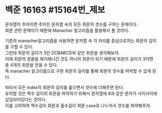 # 백준 16163 #15164번_제보
문자열이 주어지면 주어진 문자열 속의 모든 회문의 갯수를 구하는 문제이다.  
회문 관련 문제이기 때문에 Manacher 알고리즘을 활용해서 풀 것이다.  
  
기존의 manacher알고리즘을 사용하면 문자열 속 각 자리를 중심으로하는 회문의 길이를 구할 수 있다.  
그런데 회문의 길이가 3인 DCBABCD와 같은 회문을 생각해보자.  
이때 회문의 양끝을 제거해나간 것도 하나의 회문이 되기 때문에 회문의 길이가 3이면 총 4개의 회문을 얻을 수 있다.  
즉 manacher 알고리즘으로 구한 회문의 길이를 통해 회문의 갯수를 파악할 수 있게 된다.  
  
따라서 모든 index의 회문의 길이를 훑으면서 갯수에 더해주면 된다.  
유의할 것은 짝수 길이의 회문을 파악하기 위해서 문자열에 #과 같은 문자가 사이사이에 삽입되어있다는 것이다.  
이를 고려하여 짝수길이 회문과 홀수길이 회문 case로 나누어서 갯수를 파악해주자.  
